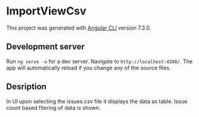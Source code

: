 # ImportViewCsv

This project was generated with [Angular CLI](https://github.com/angular/angular-cli) version 7.3.0.

## Development server

Run `ng serve -o` for a dev server. Navigate to `http://localhost:4200/`. The app will automatically reload if you change any of the source files.

## Desription

In UI upon selecting the issues.csv file it displays the data as table. 
Issue count based fitering of data is shown.

